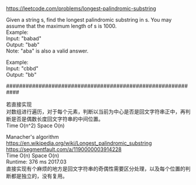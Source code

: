 https://leetcode.com/problems/longest-palindromic-substring

Given a string s, find the longest palindromic substring in s. You may assume that the maximum length of s is 1000.  
Example:   
Input: "babad"  
Output: "bab"  
Note: "aba" is also a valid answer.  

Example:   
Input: "cbbd"  
Output: "bb"  

############################################################

若直接实现  
对数组进行遍历，对于每个元素，判断以当前为中心是否是回文字符串正中，再判断是否是偶数长度回文字符串的中间位置。  
Time O(n^2)     Space O(n)  

Manacher's algorithm  
https://en.wikipedia.org/wiki/Longest_palindromic_substring  
https://segmentfault.com/a/1190000003914228  
Time O(n)     Space O(n)  
Runtime: 376 ms 2017.03  
直接实现有个麻烦的地方是回文字符串的奇偶性需要区分处理，以及每个位置的判断都是独立的，没有复用。  
